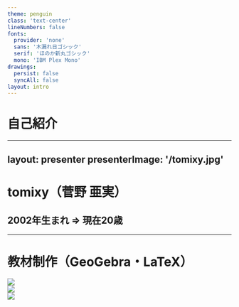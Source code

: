 ```yaml
---
theme: penguin
class: 'text-center'
lineNumbers: false
fonts:
  provider: 'none'
  sans: '木漏れ日ゴシック'
  serif: 'ほのか新丸ゴシック'
  mono: 'IBM Plex Mono'
drawings:
  persist: false
  syncAll: false
layout: intro
---
```


<style>
  .slidev-layout {
    font-family: '木漏れ日ゴシックP';
  }
  .slidev-layout h1, .slidev-layout h2, .slidev-layout h3, .slidev-layout h4, .slidev-layout.intro h1 {
    font-family: 'ほのか新丸ゴシック' !important;
  }
  .slidev-layout code {
    font-weight: 500;
    font-family: 'IBM Plex Mono';
  }
  .slidev-layout samp {
    font-family: 'IBM Plex Mono';
  }
</style>

# 自己紹介

---
layout: presenter
presenterImage: '/tomixy.jpg'
---

<style>
  div.flex.items-center {
    height: 100%;
  }
</style>

# tomixy（菅野 亜実）

## 2002年生まれ => 現在20歳

<!--
改めまして、菅野亜実と申します。

先月20歳になりました。

tomixyという名で高校一年の頃から創作・発信活動を行っており、当初は理系や医療系の図解教材をつくって公開していました。

当時作っていた教材はこんな感じです。
-->

---

# 教材制作（GeoGebra・LaTeX）

<div class="flex justify-evenly items-center">
  <div><img class='rounded-lg h-sm wa' src='/edu-chem-atom-count.jpg' /></div>
  <div><img class='rounded-lg h-sm wa' src='/edu-physics-moment-of-force.jpg' /></div>
  <div><img class='rounded-lg h-sm wa' src='/edu-chem-acid.png' /></div>
</div>

<!--
GeoGebraという数式でグラフを描くツールで図解を作成し、それを印刷して紙に切り貼りしていたのですが、だんだん面倒になってきまして、作業をデジタル化するためにLaTeXという組版ソフトを触り始めたのがコンピュータとの出会いです。

しかしLaTeXも結構面倒なので、いろいろと自動化マクロを組んでいるうちにいつの間にかプログラミングをバリバリやるようになっていました。

その後の高校生活はフリーランスでCMS開発を受託し、卒業後はECサイト開発プロジェクトに参入してバックエンド・フロントエンド両面のメイン実装を担っていました。

当時は休日に参加者を募ってプログラミング勉強会を開催していまして、その活動が上司の目に留まり、未経験社員向けのHTML・CSSの研修の講師を生業（なりわい）としていた時期もあります。
-->

---

# カラオケ記録アプリ（React）

<div class='flex -mx-12 justify-evenly items-center'>
  <img class='rounded-lg h-sm wa' src='/singhis-table.jpg' />
  <img class='rounded-lg h-sm wa' src='/singhis_add.png' />
</div>

<!--
どうでもいい話になりますが、趣味はカラオケで、十八番はJUDY AND MARYです。

曲別にシャープやフラットを微調整する人間なので、iTunes APIと連携させた記録アプリを自作して、愛用しています。
-->

---

<style>
  .logo-group__label {
    font-size: 1.5rem;
  }
  .logo-group {
    width: 100%;
  }
  .tech-logo {
    width: 100px;
    height: 100px;
    display: inline-block;
    opacity: .8;
  }
</style>

# 最近よく触る技術

<ul class="list-none">
  <li class='flex items-center mt-4'>
    <div class='logo-group__label'>language</div>
    <div class='flex justify-evenly logo-group'>
      <img src="https://cdn.jsdelivr.net/gh/devicons/devicon/icons/typescript/typescript-original.svg" class="tech-logo"/>
      <img src="https://cdn.jsdelivr.net/gh/devicons/devicon/icons/graphql/graphql-plain-wordmark.svg" class="tech-logo" />
    </div>
  </li>
  
  <li class='flex items-center mt-4'>
    <div class='logo-group__label'>backend</div>
    <div class='flex justify-evenly logo-group'>
      <img src="https://cdn.jsdelivr.net/gh/devicons/devicon/icons/nodejs/nodejs-original-wordmark.svg" class="tech-logo" />
      <img src="https://cdn.jsdelivr.net/gh/devicons/devicon/icons/nestjs/nestjs-plain-wordmark.svg" class="tech-logo" />
    </div>
  </li>
  
  <li class='flex items-center mt-4'>
    <div class='logo-group__label'>frontend</div>
    <div class='flex justify-evenly logo-group'>
      <img src="https://cdn.jsdelivr.net/gh/devicons/devicon/icons/vuejs/vuejs-original-wordmark.svg" class="tech-logo" />
      <img src="https://cdn.jsdelivr.net/gh/devicons/devicon/icons/react/react-original-wordmark.svg" class="tech-logo" />
      <img src="https://cdn.jsdelivr.net/gh/devicons/devicon/icons/svelte/svelte-original-wordmark.svg" class="tech-logo" />
      <img src="https://cdn.jsdelivr.net/gh/devicons/devicon/icons/nextjs/nextjs-original-wordmark.svg" class="tech-logo" />
    </div>
  </li>
</ul>

<div class="text-center mt-12">このスライドは<samp>slidev</samp>製（<samp>Vue + Markdown</samp>）</div>

<!--
カラオケに行けない日は朝から晩までプログラミングをやっておりまして、メインはReactとNest.jsですが、作りたいもの次第でいろいろと触ります。
-->

---
layout: center
clicks: 4
---

<h1 class="text-center" v-if="$slidev.nav.clicks < 1">きっかけ</h1>

<template v-if="$slidev.nav.clicks === 1">
  <h2>「なぜわざわざHTMLを書く必要があるのか？</h2>
  <h2 class='mt-4 pl-8'>表示するだけならただのテキストでいいのでは？」</h2>
</template>

<template v-if="$slidev.nav.clicks > 1">
  <h2 class="text-center">Webの世界もバリアフリーでなければならない</h2>
  <div class="text-center mt-8">Webは今や「見る・触る・聞く」もの。どの手段で情報を得るかは人それぞれ。</div>
  <div class='text-center mt-8'>HTMLで見出し・段落の区切り・強調・ただの装飾などを区別しておけば、</div>
  <div class='text-center mt-4 mb-8'>ブラウザは見るユーザにも聞くユーザにも適切に伝えてくれる</div>
</template>

<h2 class="text-center" v-if="$slidev.nav.clicks > 2">Webの世界のバリアフリーを担保するにはHTMLだけでは不十分</h2>
<div class='text-center mt-8' v-if="$slidev.nav.clicks > 3">しかしそれを知る術が少ない</div>

<!--
こんな感じで、どちらかというとフルスタックまっしぐらだった私ですが、フロントエンドに情熱を置きたいと思ったきっかけは、HTML研修でこんな質問を受けたことでした。

（クリック）

「なぜわざわざHTMLを書く必要があるのか？」

この質問に対し、私はこう答えました。

（クリック）

「見る、聞く、印刷する、など、様々な伝え方に対応するには、ブラウザが文脈を認識する必要がある」。

まあ細かく言えば、スライドにあるような内容をお話ししたわけですが…

しかし、特に「聞く」ユーザのためのスクリーンリーダ対応など、それって本当にHTMLだけで実現できるのか？とふと疑問に思いまして。

調べるうちに（クリック）WAI-ARIAという支援技術やスクリプトによるキーボード操作対応などといった手段を知りましたが、（クリック）何せ邦書が少なく、学ぶのには苦労を伴いました。
-->

---
layout: center
---

# hereafter = 教材開発 + フロントエンド開発

<!--
フロントエンドというユーザ体験に直結する分野で直接問題解決に携わるだけでなく、いつかその知見を教材制作にハイブリッドさせて、日本語で学ぶ術を増やしたいという思いを抱き、今ここにいます。

どうぞよろしくお願いいたします。
-->

---
layout: intro
---

# イメージでわかる<br />ページネーションAPI

<!--
フロントエンド開発では定番UIであるページネーションですが、バックエンドAPIの仕様によって実装方法が大きく変わるものでもあります。

今回は、各種ページネーションAPIを図解とGraphQLによるコードでイメージしながら、それぞれのトレードオフを探っていきたいと思います。
-->

---
layout: two-cols
---

<style>
  .get-target {
    color: #E3008C;
  }
  .col-left {
    margin-right: 2rem;
  }
</style>

# GraphQLとREST

<style>
  .language-json .token.boolean {
    color: cornflowerblue !important;
  }
  .language-json .token.property {
    color: pink !important;
  }
</style>

<samp>artistName</samp>と<samp>songName</samp>だけ欲しい…

|                                                    |                             |
| -------------------------------------------------- | --------------------------- |
| <samp>id</samp> | <samp>5</samp>|
| <samp class='get-target'>artistName</samp> | <samp class='get-target'>UNISON SQUARE GARDEN</samp> |
| <samp class='get-target'>songName</samp> | <samp class='get-target'>harmonized finale</samp> |
| <samp>jacketUrl</samp> | <samp>270311351_harmonized-finale.jpg</samp> |
| <samp>singKey</samp> | <samp>+5</samp> |
| <samp>rate</samp> | <samp>3</samp> |
| <samp>score</samp> | <samp>86</samp> |

::right::

<h3 class="text-center">REST API Request</h3>

```url
https://ex.app/api/song?id=5
```

<h3 class="text-center mt-5">GraphQL Query</h3>

```graphql {0|2-5|3-4}
{
  song(id: 5) {
    artistName
    songName
  }
}
```

<h3 class="text-center mt-5">Response</h3>

```json {3-6|4-5}
{
  "data": {
    "song": {
      "artistName": "UNISON SQUARE GARDEN",
      "songName": "harmonized finale"
    }
  }
}
```

<!--
ページネーションのお話に入る前に、GraphQLとは何か？を簡単にまとめてみます。

GraphQLは、レスポンスのデータ構造を（クリック）そのまま指定するような記法のAPIリクエスト言語と、その記法でサーバーとのデータのやり取りを実現するサーバー側のソフトウェアを指します。

何が欲しいのかを明確に示してリクエストを送るGraphQLでは、
GraphQLサーバー側でデータ全体を返す処理を実装するだけで、（クリック）リクエスト通りの（クリック）部分取得が実現できます。

同じエンドポイントから必要なデータだけを好きな組み合わせで取得できる。

これはコンポーネント単位でのフロントエンド開発を行う上でも嬉しい仕様ではないでしょうか。
-->

---
layout: center
clicks: 1
---

<style>
  .caption {
    font-size: 1rem;
  }
  .caption::before {
    content: '（';
  }
  .caption::after {
    content: '）'
  }
</style>

<h1 class='text-center'>ページネーションといえば…</h1>

<div 
  v-if="$slidev.nav.clicks === 1"
  v-motion
  :initial="{ opacity: 0, scale: 0 }"
  :enter="{ opacity: 1, scale: 1 }"
  :duration="100"
>
  <img src='/google-pagination.png' style='margin: auto;' class='w-xl' />
  <h2 class='text-center mt-4'>ページ送りUI<span class='caption'>Google</span></h2>
</div>

<!--
さて、ページネーションと言ってもさまざまですが、最も定番と言えるのは、（クリック）ページ番号リンクを列挙する形のページ送りUIかと思います。
-->

---
layout: two-cols
clicks: 1
---

<style>
  .with-icon {
    display: inline-flex;
    justify-content: space-between;
    align-items: center;
    gap: 0.5em;
  }
  .merit {
    color: #F06292;
  }
  .demerit {
    color: #29B6F6;
    display: inline-flex;
    justify-content: space-between;
    align-items: center;
    gap: 0.5em;
  }
  .usecase {
    color: #607D8B;
  }
  .summary {
    font-size: 1.25em;
    color: #607D8B;
  }
  .offset-pagination__ul {
    list-style: none !important;
  }
  .offset-pagination__img {
    width: 37rem;
    max-width: 37rem;
    margin-left: -8rem;
    margin-top: 13rem;
  }
</style>

# Offset Pagination

<div class='w-2xl pl-8'>
  <div class='summary'>読み飛ばす数（相対位置）で管理</div>
  <ul class="mt-4 offset-pagination__ul">
    <li>
      <div class='merit with-icon'>
        <icon-park-outline-good-two />
        <span>任意のページのデータを得るクエリ（エンドポイント）を把握できる</span>
      </div>
    </li>
    <li>
      <div class="demerit with-icon">
        <icon-park-outline-bad-two />
        <span>新たに追加されたデータがあればそのデータの個数分ずれる</span>
      </div>
    </li>
    <li>
      <div class="with-icon usecase">
        <heroicons-solid-arrow-right />
        <span>ページ送り（追加頻度が少なく、位置を覚えやすい場合）</span>
      </div>
    </li>
  </ul>
</div>

::right::

<img src='/offset-pagination-demerit-before.png' class='offset-pagination__img' v-if="$slidev.nav.clicks < 1" />

<img src='/offset-pagination-demerit_tsp.png' class='offset-pagination__img' v-if="$slidev.nav.clicks === 1" />

<!--
ページ送りを実現するAPIは、欲しいページに入るまでのデータの数だけ読み飛ばす方式で実装されます。

1ページにデータを2つずつ表示する場合、2ページ目を取得したい時はoffsetを2として、2つ読み飛ばして取得することになります。

しかし、次のページをリクエストするまでにデータが追加されると、（クリック）当初予想していたページ分割とはズレが生じ、同じデータを複数回取得してしまうリスクがあるのが難点です。
-->

---
layout: center
---

<h1 class="text-center">モバイルでよく見かけるページネーション</h1>

<div class="flex items-center justify-center gap-8">
  <div>
    <img src='/google-load-more.png' class='w-sm' />
    <h2 class='mt-4 text-center'>Load More<span class='caption'>Google</span></h2>
  </div>
  <div>
    <img src='/google-infinite-load.png' class='w-xs' />
    <h2 class='mt-4 text-center'>無限スクロール<span class='caption'>Google</span></h2>
  </div>
</div>

<!--
そんな問題を回避するため、頻繁に投稿が行われるSNSなどでは、無限スクロールや「もっと見る」ボタンをよく見かけます。

スマートフォンのような縦長画面では、小さいボタンが横に並ぶページ送りUIよりも、縦スクロールでどんどん続きを読む方が使いやすいという理由もあるでしょう。

このようなページネーションのAPIは、離れたページに飛ぶ必要もないですし、更新頻度が高く重複取得が起こるリスクも高いため、offset式を採用するメリットがあまりありません。
-->

---
clicks: 2
---

<style>
  .with-icon {
    display: inline-flex;
    justify-content: space-between;
    align-items: center;
    gap: 0.5em;
  }
  .merit {
    color: #F06292;
  }
  .demerit {
    color: #29B6F6;
    display: inline-flex;
    justify-content: space-between;
    align-items: center;
    gap: 0.5em;
  }
  .usecase {
    color: #607D8B;
  }
  .summary {
    font-size: 1.25em;
    color: #607D8B;
  }
  .meta {
    color: #7986CB;
  }
  .ballon {
    position: relative;
    display: inline-block;
    min-width: 120px;
    max-width: 100%;
    margin-left: calc(1.25rem * 7 * 0.5);
    background: #e0edff;
    padding: 1rem;
    box-sizing: border-box;
    border-radius: 2rem;
  }
  .ballon::before {
    content: "";
    position: absolute;
    top: -30px;
    left: 50%;
    border: 15px solid transparent;
    border-bottom: 15px solid #e0edff;
  }
  ul.list-none {
    list-style: none !important;
  }
</style>

# Cursor Pagination

<div class="pl-8 mt-4 mb-8">
  <div class='summary'>「このデータまでは読んだ」という一意な<samp>Cursor</samp>（絶対位置）を決め、</div>
  <div class='summary mt-4'>次のリクエストを決めるための<span class='meta'>メタ情報</span>を渡す</div>
  <ul class='mt-6 ballon meta'>
    <li v-click="1">どこからどこまで読んだか（<samp>startCursor</samp>と<samp>endCursor</samp>）</li>
    <li v-click="2">次のページはあるか（<samp>hasNextPage</samp>）</li>
    <li v-click="2">前のページはあるか（<samp>hasPreviousPage</samp>）</li>
  </ul>
  <ul class="mt-12 list-none">
    <li>
      <div class="merit with-icon">
        <icon-park-outline-good-two />
        <span>新たに追加されたデータがあっても正しく続きを取得できる</span>
      </div>
    </li>
    <li>
      <div class="demerit with-icon">
        <icon-park-outline-bad-two />
        <span>直前のページ、直後のページの情報しかわからない</span>
      </div>
    </li>
    <li>
      <div class="with-icon usecase">
        <heroicons-solid-arrow-right />
        <span>無限スクロール、Moreボタン（頻繁に追加され位置が変動する場合）</span>
      </div>
    </li>
  </ul>
</div>

<!--
そこで登場するのが、「ここまで読んだ」という情報を、データの数ではなく各データ固有のcursorという識別子で表すことで、途中でデータが追加されても影響を受けないように実装する、Cursor式と呼ばれる手法です。

Cursor式では、データと共に（クリック）cursor範囲や（クリック）前後のデータの有無を返すことで、続けて前後のページをリクエストすることを容易にします。
-->

---
layout: center
---

# RelayCursor式のResponse

<h2 class="text-center">~ Thinking in Graphs ~</h2>

<!--
GraphQLによるCursor式ページネーション実装として有名なのが、Relayスタイルと呼ばれるものです。

せっかくのGraphQL実装ということで、そのレスポンスデータを、グラフ、つまり点と線による関係図で見てみましょう。
-->

---
layout: two-cols
---

# edgesとpageInfo

<style>
  .slidev-layout h1 {
    margin-bottom: -2rem;
    width: 100%;
  }
  .relay-response-example {
    margin-top: -0.5rem;
    width: 21.5rem;
    right: -8rem;
    position: relative;
  }
  .edge-tree {
    width: 36rem;
    margin-top: 20%;
    margin-left: -12.5%;
  }
  .relay-response-example img,
  .edge-tree img {
    width: 100%;
  }
  .rounded-lg img {
    border-radius: 0.5rem;
  }
</style>

<div class="edge-tree"><img src='/relay-cursor-pagination-edge-tree.png' /></div>

::right::

<style>
  .slidev-page-15 .slidev-code-wrapper {
    width: fit-content;
    margin-top: -2rem !important;
    margin-left: 6.5rem !important;
  }
  .language-json .token.boolean {
    color: cornflowerblue !important;
  }
  .language-json .token.property {
    color: pink !important;
  }
</style>

```json {all|7-10|6|5-11|4-19|20-25}
{
  "data": {
    "songsPage": {
      "edges": [
        {
          "cursor": "4",
          "node": {
            "artistName": "Whiteberry",
            "songName": "夏祭り"
          }
        },
        {
          "cursor": "5",
          "node": {
            "artistName": "UNISON SQUARE GARDEN",
            "songName": "harmonized finale"
          }
        }
      ],
      "pageInfo": {
        "startCursor": "4",
        "endCursor": "5",
        "hasNextPage": true,
        "hasPreviousPage": false
      }
    }
  }
}
```

<!--
グラフにおいて点はnode、結ぶ線はedgeと呼ばれ、Relay-styleページネーションの場合、nodeはデータストアにある一つのデータを表し、edgeは、データストアの特定の位置からデータを持ってくる、という操作を表しているようにも見えます。

そこで、（クリック）取り出したデータと（クリック）その位置情報であるcursorを（クリック）セットにしたものを、edgeという名前をつけて返します。

Relay-styleでは、（クリック）データのラッパーであるedgesと一緒に、（クリック）次のリクエストを決めるメタ情報をpageInfoとして返します。

そして、このpageInfoをもとに、次のリクエストをどう決めるのかがこのAPIの肝です。
-->

---
layout: center
---

# RelayCursor式のRequest

<dl class='text-center flex flex-col justify-center gap-4'>
  <div class='flex justify-evenly' v-click>
    <dt>取得開始場所</dt>
    <dd><samp>before | after</samp></dd>
  </div>
  <div class='flex justify-evenly' v-click>
    <dt>取得する数</dt>
    <dd><samp>first | last</samp></dd>
  </div>
</dl>

<!--
前後のページを得るには、（クリック）取得開始場所を指定するbeforeとafter、（クリック）取得する数を指定するfirstとlastという4つのパラメータを組み合わせてリクエストを作成します。
-->

---
clicks: 3
---

# get First Page

<style>
  .slidev-page-17 h1 {
    text-align: center;
  }
  .slidev-page-17 div.slidev-code-wrapper {
    width: 19rem;
    left: -2rem;
    top: 2rem;
  }
  .get-first-step {
    height: 300px;
    width: 42rem;
    position: relative;
    margin-top: -275px;
    margin-left: 19rem;
  }
</style>

```graphql {all|2}
{
  songsPage(first: 2) {
    edges {
      cursor
      node {
        artistName
        songName
      }
    }
    pageInfo {
      startCursor
      endCursor
      hasNextPage
      hasPreviousPage
    }
  }
}
```

<div class='get-first-step'>
  <div v-if="$slidev.nav.clicks < 2">
    <img src='/relay-cursor-pagination-get-first_step01.png' class='-ml-12' />
  </div>
  
  <div v-if="$slidev.nav.clicks === 2">
    <img src='/relay-cursor-pagination-get-first_step02.png' class='-ml-12' />
  </div>
  
  <div v-if="$slidev.nav.clicks === 3">
    <img src='/relay-cursor-pagination-get-first_step03.png' class='-ml-12' />
  </div>
</div>

<!--
まず、1ページ目を取得する場合は（クリック）firstのみを指定します。

afterやbeforeが指定されていないため、（クリック）データ全体の中から（クリック）firstの値分、前方のデータを取り出すことになります。
-->

---

<style>
  .slidev-page-18 h1, .slidev-page-18 h2 {
    text-align: center;
  }
  .slidev-page-18 div.slidev-code-wrapper {
    width: fit-content;
    left: -2rem;
    top: 2rem;
  }
  .get-next-page__step {
    height: 300px;
    width: 40rem;
    position: relative;
    margin-top: -275px;
    margin-left: 21rem;
  }
</style>

# get Next Page

## after === 直前のページのendCursor

```graphql {all|all|all|all|2}
{
  songsPage(first: 2, after: "cursor:2") {
    edges {
      cursor
      node {
        artistName
        songName
      }
    }
    pageInfo {
      startCursor
      endCursor
      hasNextPage
      hasPreviousPage
    }
  }
}
```

<div class='get-next-page__step'>
  <div v-if="$slidev.nav.clicks < 1">
    <img src='/relay-cursor-pagination-get-next_step01.png' class='-ml-12' />
  </div>
  
  <div v-if="$slidev.nav.clicks === 1">
    <img src='/relay-cursor-pagination-get-next_step02.png' class='-ml-12' />
  </div>
  
  <div v-if="$slidev.nav.clicks === 2">
    <img src='/relay-cursor-pagination-get-next_step03.png' class='-ml-12' />
  </div>
  
  <div v-if="$slidev.nav.clicks > 2">
    <img src='/relay-cursor-pagination-get-next_step04.png' class='-ml-12' />
  </div>
</div>

<!--
次のページを取得する場合は、今のページの（クリック）最後のデータ（クリック）より後の、（クリック）最初の数件を取得したいため、（クリック）afterに直前のデータのcursorを指定します。
-->

---

<style>
  .slidev-page-19 h1, .slidev-page-19 h2 {
    text-align: center;
  }
  .slidev-page-19 div.slidev-code-wrapper {
    width: fit-content;
    left: -2rem;
    top: 2rem;
  }
  .get-prev-page__step {
    height: 300px;
    width: 40rem;
    position: relative;
    margin-top: -275px;
    margin-left: 21rem;
  }
</style>

# get Previous Page

## before === 直後のページのstartCursor

```graphql {all|all|all|all|2|all}
{
  songsPage(last: 2, before: "cursor:5") {
    edges {
      cursor
      node {
        artistName
        songName
      }
    }
    pageInfo {
      startCursor
      endCursor
      hasNextPage
      hasPreviousPage
    }
  }
}
```

<div class='get-prev-page__step'>
  <div v-if="$slidev.nav.clicks < 1">
    <img src='/relay-cursor-pagination-get-prev_step01.png' class='-ml-12' />
  </div>
  
  <div v-if="$slidev.nav.clicks === 1">
    <img src='/relay-cursor-pagination-get-prev_step02.png' class='-ml-12' />
  </div>
  
  <div v-if="$slidev.nav.clicks === 2">
    <img src='/relay-cursor-pagination-get-prev_step03.png' class='-ml-12' />
  </div>
  
  <div v-if="$slidev.nav.clicks > 2">
    <img src='/relay-cursor-pagination-get-prev_step04.png' class='-ml-12' />
  </div>
</div>

<!--
反対に、前のページを取得する場合は、今のページの（クリック）最初のデータ（クリック）より前の、（クリック）最後の数件を取得したいため、（クリック）beforeとlastを使うことになります。

（クリック）このような仕組みのため、cursor式のページネーションでは、直前のページと直後のページに移動する手段しか提供できません。

ここまで、詳しい実装コードの解説には及びませんでしたが、ざっくりとページネーションAPIのイメージをお伝えしました。
-->

---
layout: center
clicks: 1
---

<style>
  .mark {
    font-size: 1.5rem;
    background: linear-gradient(rgba(255, 255, 255, 0) 30%, #66ccff80 90%);
  }
  .font-serif {
    font-family: 'ほのか新丸ゴシック' !important;
  }
  .pagination-pattern {
    font-size: 0.8em;
    width: 100%;
    color: #607D8B;
    background-color: #66ccff30;
    padding: 1rem;
    border-radius: 2rem;
  }
  .right-side {
    width: 50%;
    margin-left: 50%;
  }
</style>

<h1 class='text-center'>Where Usability Comes From</h1>

<div 
  class="text-center flex flex-col gap-4" 
  v-if="$slidev.nav.clicks === 1"
  v-motion
  :initial="{ opacity: 0, scale: 0 }"
  :enter="{ opacity: 1, scale: 1 }"
  :duration="100"
>
  <div class='font-serif'>ページネーションの場合は、</div>
  <div class='inline-flex gap-1 justify-center items-end font-serif'>
    <span class='mark'>リアルタイム性</span>
    <span>と</span>
    <span class='mark'>ユーザの動き</span>
    <span>が一つの鍵</span>
  </div>
  <ul class='list-none pagination-pattern text-left mt-4'>
    <li>
      <div>データの位置変動が低頻度 + ユーザが重要視するデータがある</div>
      <div class='right-side'>=> ページ送り（再検索しやすい）</div>
    </li>
    <li>
      <div>データの位置変動が高頻度 + 流し見中心</div>
      <div class='right-side'>=> スクロール（移動しやすい）</div>
    </li>
  </ul>
</div>

<!--
そのUIを採用することでどんな使いやすさが生まれるのか、（クリック）それはユーザ視点に立って判断する意識だけでは導き出せず、Webの仕組みへの理解が必要不可欠です。

そのための勉学だけでなく、こうして仕組みを視覚化して発信する活動も、積極的に続けていきたいと思います。
-->

